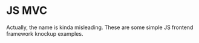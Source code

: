 JS MVC
======

Actually, the name is kinda misleading. These are some simple JS frontend framework knockup examples.
